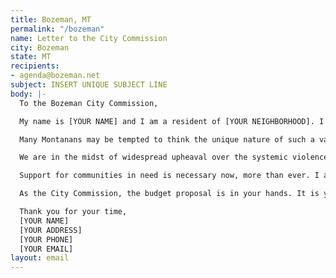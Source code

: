 ```yaml
---
title: Bozeman, MT
permalink: "/bozeman"
name: Letter to the City Commission
city: Bozeman
state: MT
recipients:
- agenda@bozeman.net
subject: INSERT UNIQUE SUBJECT LINE
body: |-
  To the Bozeman City Commission,

  My name is [YOUR NAME] and I am a resident of [YOUR NEIGHBORHOOD]. I am writing to demand that the City Commission adopts a budget that prioritizes community well-being and redirects funding away from the police.

  Many Montanans may be tempted to think the unique nature of such a vast, yet sparsely-populated state minimizes the likelihood of police brutality in our small city communities. However, as reported by the Billings Gazette last year, Montana ranked ninth in killings by police per capita. In 2017, the Great Falls Tribune reported Montana police killings reached a total higher than the previous six years. These figures are alarming, but don’t tell the full story. Under Montana Code § 2-6-102 and Article II, Section 10 of the Montana Constitution, police disciplinary records are exempt from disclosure if there is an “individual privacy interest that clearly exceeds the merits of public disclosure.” Montana police forces operate within a culture of impunity, and as the members of the communities they are supposed to be protecting, we can’t even begin to grasp the scope of their violence.

  We are in the midst of widespread upheaval over the systemic violence of policing. Empty gestures and suggestions of “reform” are inadequate and unacceptable. I am demanding that real change be made to the way this city allocates its resources.

  Support for communities in need is necessary now, more than ever. I am demanding that the City Commission meaningfully defund the Bozeman Police Department. I join the calls of those across the country to defund the police. I am demanding a budget that adequately and effectively meets the needs of at-risk Bozeman residents during this trying and uncertain time. I am demanding a budget that supports community wellbeing, rather than empowering the police forces that tear them apart.

  As the City Commission, the budget proposal is in your hands. It is your duty to represent your constituents. I am urging you to completely revise the budget for the 2020-2021 fiscal year, and to fund the social programs proven to be more effective than policing at promoting community safety and equity. Have the courage to be a leader of the change this city, state, and country desperately needs.

  Thank you for your time,
  [YOUR NAME]
  [YOUR ADDRESS]
  [YOUR PHONE]
  [YOUR EMAIL]
layout: email
---
```


